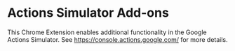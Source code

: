 # Actions Simulator Add-ons
 
 This Chrome Extension enables additional functionality in the Google Actions Simulator. See https://console.actions.google.com/ for more details.

